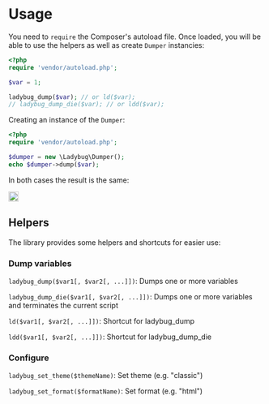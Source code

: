 # Usage

You need to `require` the Composer's autoload file. Once loaded, you will be able to use
the helpers as well as create `Dumper` instancies:

``` php
<?php
require 'vendor/autoload.php';

$var = 1;

ladybug_dump($var); // or ld($var);
// ladybug_dump_die($var); // or ldd($var);
```

Creating an instance of the `Dumper`:

``` php
<?php
require 'vendor/autoload.php';

$dumper = new \Ladybug\Dumper();
echo $dumper->dump($var);
```

In both cases the result is the same:

<img style="border:1px solid #ccc; padding:1px" src="https://github.com/raulfraile/ladybug/raw/master/doc/images/int_modern.png" />

## Helpers

The library provides some helpers and shortcuts for easier use:

### Dump variables

`ladybug_dump($var1[, $var2[, ...]])`: Dumps one or more variables

`ladybug_dump_die($var1[, $var2[, ...]])`: Dumps one or more variables and
terminates the current script

`ld($var1[, $var2[, ...]])`: Shortcut for ladybug_dump

`ldd($var1[, $var2[, ...]])`: Shortcut for ladybug_dump_die

### Configure

`ladybug_set_theme($themeName)`: Set theme (e.g. "classic")

`ladybug_set_format($formatName)`: Set format (e.g. "html")